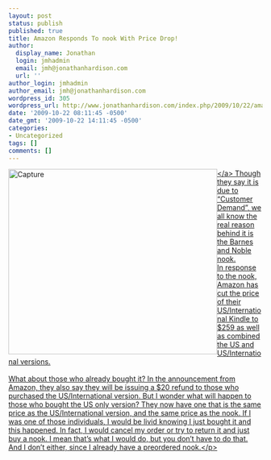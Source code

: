 ```yaml
---
layout: post
status: publish
published: true
title: Amazon Responds To nook With Price Drop!
author:
  display_name: Jonathan
  login: jmhadmin
  email: jmh@jonathanhardison.com
  url: ''
author_login: jmhadmin
author_email: jmh@jonathanhardison.com
wordpress_id: 305
wordpress_url: http://www.jonathanhardison.com/index.php/2009/10/22/amazon-responds-to-nook-with-price-drop/
date: '2009-10-22 08:11:45 -0500'
date_gmt: '2009-10-22 14:11:45 -0500'
categories:
- Uncategorized
tags: []
comments: []
---
```

<p><a href="http:&#47;&#47;www.jonathanhardison.com&#47;wp-content&#47;uploads&#47;2009&#47;10&#47;Capture7.png"><img style="border-bottom: 0px; border-left: 0px; display: inline; margin-left: 0px; border-top: 0px; margin-right: 0px; border-right: 0px" title="Capture" border="0" alt="Capture" align="left" src="http:&#47;&#47;www.jonathanhardison.com&#47;wp-content&#47;uploads&#47;2009&#47;10&#47;Capture_thumb1.png" width="414" height="368" &#47;><&#47;a> Though they say it is due to &ldquo;Customer Demand&rdquo;, we all know the real reason behind it is the Barnes and Noble nook.    <br &#47;>In response to the nook, Amazon has cut the price of their US&#47;International Kindle to $259 as well as combined the US and US&#47;International versions.    <br &#47;>    <br &#47;>What about those who already bought it? In the announcement from Amazon, they also say they will be issuing a $20 refund to those who purchased the US&#47;International version. But I wonder what will happen to those who bought the US only version? They now have one that is the same price as the US&#47;International version, and the same price as the nook. If I was one of those individuals, I would be livid knowing I just bought it and this happened. In fact, I would cancel my order or try to return it and just buy a nook. I mean that&rsquo;s what I would do, but you don&rsquo;t have to do that. And I don&rsquo;t either, since I already have a preordered nook.<&#47;p></p>
